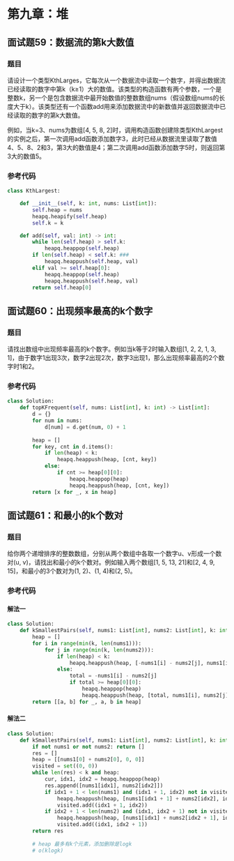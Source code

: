 # 第九章：堆
## 面试题59：数据流的第k大数值
### 题目
请设计一个类型KthLarges，它每次从一个数据流中读取一个数字，并得出数据流已经读取的数字中第k（k≥1）大的数值。该类型的构造函数有两个参数，一个是整数k，另一个是包含数据流中最开始数值的整数数组nums（假设数组nums的长度大于k）。该类型还有一个函数add用来添加数据流中的新数值并返回数据流中已经读取的数字的第k大数值。

例如，当k=3、nums为数组[4, 5, 8, 2]时，调用构造函数创建除类型KthLargest的实例之后，第一次调用add函数添加数字3，此时已经从数据流里读取了数值4、5、8、2和3，第3大的数值是4；第二次调用add函数添加数字5时，则返回第3大的数值5。

### 参考代码
``` python
class KthLargest:

    def __init__(self, k: int, nums: List[int]):
        self.heap = nums
        heapq.heapify(self.heap)
        self.k = k

    def add(self, val: int) -> int:
        while len(self.heap) > self.k:
            heapq.heappop(self.heap)
        if len(self.heap) < self.k: ###
            heapq.heappush(self.heap, val)
        elif val >= self.heap[0]:
            heapq.heappop(self.heap)
            heapq.heappush(self.heap, val)
        return self.heap[0]
```

## 面试题60：出现频率最高的k个数字
### 题目
请找出数组中出现频率最高的k个数字。例如当k等于2时输入数组[1, 2, 2, 1, 3, 1]，由于数字1出现3次，数字2出现2次，数字3出现1，那么出现频率最高的2个数字时1和2。

### 参考代码
``` python
class Solution:
    def topKFrequent(self, nums: List[int], k: int) -> List[int]:
        d = {}
        for num in nums:
            d[num] = d.get(num, 0) + 1
        
        heap = []
        for key, cnt in d.items():
            if len(heap) < k:
                heapq.heappush(heap, [cnt, key])
            else:
                if cnt >= heap[0][0]:
                    heapq.heappop(heap)
                    heapq.heappush(heap, [cnt, key])
        return [x for _, x in heap]
```

## 面试题61：和最小的k个数对
### 题目
给你两个递增排序的整数数组，分别从两个数组中各取一个数字u、v形成一个数对(u, v)，请找出和最小的k个数对。例如输入两个数组[1, 5, 13, 21]和[2, 4, 9, 15]，和最小的3个数对为(1, 2)、(1, 4)和(2, 5)。

### 参考代码
#### 解法一
``` python
class Solution:
    def kSmallestPairs(self, nums1: List[int], nums2: List[int], k: int) -> List[List[int]]:
        heap = []
        for i in range(min(k, len(nums1))):
            for j in range(min(k, len(nums2))):
                if len(heap) < k:
                    heapq.heappush(heap, [-nums1[i] - nums2[j], nums1[i], nums2[j]])
                else:
                    total = -nums1[i] - nums2[j]
                    if total >= heap[0][0]:
                        heapq.heappop(heap)
                        heapq.heappush(heap, [total, nums1[i], nums2[j]])
        return [[a, b] for _, a, b in heap]
```
 
#### 解法二
``` python
class Solution:
    def kSmallestPairs(self, nums1: List[int], nums2: List[int], k: int) -> List[List[int]]:
        if not nums1 or not nums2: return []
        res = []
        heap = [[nums1[0] + nums2[0], 0, 0]]
        visited = set((0, 0))
        while len(res) < k and heap:
            cur, idx1, idx2 = heapq.heappop(heap)
            res.append([nums1[idx1], nums2[idx2]])
            if idx1 + 1 < len(nums1) and (idx1 + 1, idx2) not in visited:
                heapq.heappush(heap, [nums1[idx1 + 1] + nums2[idx2], idx1 + 1, idx2])
                visited.add((idx1 + 1, idx2))
            if idx2 + 1 < len(nums2) and (idx1, idx2 + 1) not in visited:
                heapq.heappush(heap, [nums1[idx1] + nums2[idx2 + 1], idx1, idx2 + 1])
                visited.add((idx1, idx2 + 1))
        return res
        
        # heap 最多有k个元素，添加删除是logk
        # o(klogk)
```
